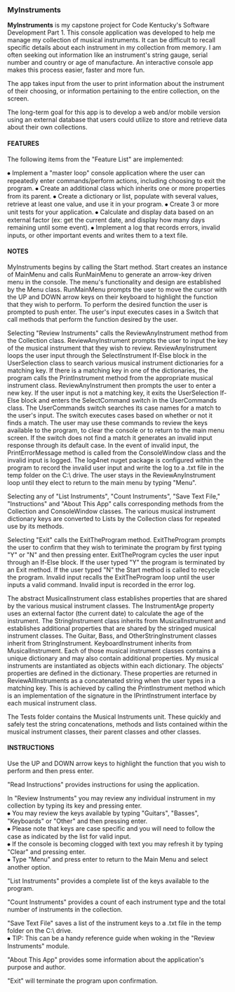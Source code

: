 ### MyInstruments

**MyInstruments** is my capstone project for Code Kentucky's Software Development Part 1. 
This console application was developed to help me manage my collection of musical instruments. 
It can be difficult to recall specific details about each instrument in my collection from memory. 
I am often seeking out information like an instrument's string gauge, serial number and country or age of manufacture. 
An interactive console app makes this process easier, faster and more fun.

The app takes input from the user to print information about the instrument of their choosing, or information pertaining to the entire collection, on the screen.

The long-term goal for this app is to develop a web and/or mobile version using an external database that users could utilize to store and retrieve data about their own collections.


#### FEATURES
The following items from the "Feature List" are implemented:

⦁	Implement a "master loop" console application where the user can repeatedly enter commands/perform actions, including choosing to exit the program.
⦁	Create an additional class which inherits one or more properties from its parent.
⦁	Create a dictionary or list, populate with several values, retrieve at least one value, and use it in your program.
⦁	Create 3 or more unit tests for your application.
⦁	Calculate and display data based on an external factor (ex: get the current date, and display how many days remaining until some event).
⦁ Implement a log that records errors, invalid inputs, or other important events and writes them to a text file.

#### NOTES
MyInstruments begins by calling the Start method.
Start creates an instance of MainMenu and calls RunMainMenu to generate an arrow-key driven menu in the console. 
The menu's functionality and design are established by the Menu class.
RunMainMenu prompts the user to move the cursor with the UP and DOWN arrow keys on their keyboard to highlight the function that they wish to perform.
To perform the desired function the user is prompted to push enter.
The user's input executes cases in a Switch that call methods that perform the function desired by the user.

Selecting "Review Instruments" calls the ReviewAnyInstrument method from the Collection class.
ReviewAnyInstrument prompts the user to input the key of the musical instrument that they wish to review.
ReviewAnyInstrument loops the user input through the SelectInstrument If-Else block in the UserSelection class to search various musical instrument dictionaries for a matching key. 
If there is a matching key in one of the dictionaries, the program calls the PrintInstrument method from the appropriate musical instrument class.
ReviewAnyInstrument then prompts the user to enter a new key.
If the user input is not a matching key, it exits the UserSelection If-Else block and enters the SelectCommand switch in the UserCommands class. 
The UserCommands switch searches its case names for a match to the user's input.
The switch executes cases based on whether or not it finds a match.
The user may use these commands to review the keys available to the program, to clear the console or to return to the main menu screen.
If the switch does not find a match it generates an invalid input response through its default case.
In the event of invalid input, the PrintErrorMessage method is called from the ConsoleWindow class and the invalid input is logged.
The log4net nuget package is configured within the program to record the invalid user input and write the log to a .txt file in the temp folder on the C:\ drive.
The user stays in the ReviewAnyInstrument loop until they elect to return to the main menu by typing "Menu".

Selecting any of "List Instruments", "Count Instruments", "Save Text File," "Instructions" and "About This App" calls corresponding methods from the Collection and ConsoleWindow classes. The various musical instrument dictionary keys are converted to Lists by the Collection class for repeated use by its methods.

Selecting "Exit" calls the ExitTheProgram method.
ExitTheProgram prompts the user to confirm that they wish to teriminate the program by first typing "Y" or "N" and then pressing enter.
ExitTheProgram cycles the user input through an If-Else block.
If the user typed "Y" the program is terminated by an Exit method.
If the user typed "N" the Start method is called to recycle the program.
Invalid input recalls the ExitTheProgram loop until the user inputs a valid command.
Invalid input is recorded in the error log.

The abstract MusicalInstrument class establishes properties that are shared by the various musical instrument classes. 
The InstrumentAge property uses an external factor (the current date) to calculate the age of the instrument. 
The StringInstrument class inherits from MusicalInstrument and establishes additional properties that are shared by the stringed musical instrument classes. 
The Guitar, Bass, and OtherStringInstrument classes inherit from StringInstrument.
KeyboardInstrument inherits from MusicalInstrument.
Each of those musical instrument classes contains a unique dictionary and may also contain additional properties. 
My musical instruments are instantiated as objects within each dictionary. 
The objects' properties are defined in the dictionary. 
These properties are returned in ReviewAllInstruments as a concatenated string when the user types in a matching key. 
This is achieved by calling the PrintInstrument method which is an implementation of the signature in the IPrintInstrument interface by each musical instrument class.

The Tests folder contains the Musical Instruments unit. 
These quickly and safely test the string concatenations, methods and lists contained within the musical instrument classes, their parent classes and other classes.

#### INSTRUCTIONS
Use the UP and DOWN arrow keys to highlight the function that you wish to perform and then press enter.

"Read Instructions" provides instructions for using the application.

In "Review Instruments" you may review any individual instrument in my collection by typing its key and pressing enter.    
⦁ You may review the keys available by typing "Guitars", "Basses", "Keyboards" or "Other" and then pressing enter.    
⦁ Please note that keys are case specific and you will need to follow the case as indicated by the list for valid input.  
⦁ If the console is becoming clogged with text you may refresh it by typing "Clear" and pressing enter.  
⦁ Type "Menu" and press enter to return to the Main Menu and select another option.

"List Instruments" provides a complete list of the keys available to the program.

"Count Instruments" provides a count of each instrument type and the total number of instruments in the collection.

"Save Text File" saves a list of the instrument keys to a .txt file in the temp folder on the C:\ drive.  
⦁ TIP: This can be a handy reference guide when woking in the "Review Instruments" module.

"About This App" provides some information about the application's purpose and author.

"Exit" will terminate the program upon confirmation.

